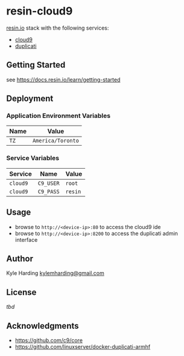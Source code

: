 # resin-cloud9

[resin.io](https://resin.io/) stack with the following services:
* [cloud9](https://c9.io/)
* [duplicati](https://www.duplicati.com/)

## Getting Started

see https://docs.resin.io/learn/getting-started

## Deployment

### Application Environment Variables

|Name|Value|
|---|---|
|`TZ`|`America/Toronto`|

### Service Variables

|Service|Name|Value|
|---|---|---|
|`cloud9`|`C9_USER`|`root`|
|`cloud9`|`C9_PASS`|`resin`|

## Usage

* browse to `http://<device-ip>:80` to access the cloud9 ide
* browse to `http://<device-ip>:8200` to access the duplicati admin interface

## Author

Kyle Harding <kylemharding@gmail.com>

## License

_tbd_

## Acknowledgments

* https://github.com/c9/core
* https://github.com/linuxserver/docker-duplicati-armhf
